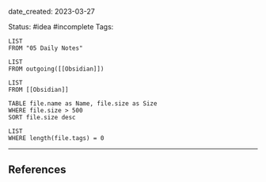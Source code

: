 date_created: 2023-03-27

Status: #idea #incomplete
Tags:
```dataview
LIST
FROM "05 Daily Notes"
```
```dataview
LIST
FROM outgoing([[Obsidian]])
```

```dataview
LIST
FROM [[Obsidian]]
```
```dataview
TABLE file.name as Name, file.size as Size
WHERE file.size > 500
SORT file.size desc
```

```dataview
LIST
WHERE length(file.tags) = 0
```

---
## References
